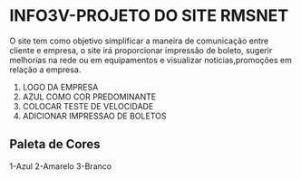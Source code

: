 # INFO3V-PROJETO DO SITE RMSNET
O site tem como objetivo simplificar a maneira de comunicação entre cliente e empresa, o site irá proporcionar impressão de boleto, sugerir melhorias na rede ou em equipamentos e visualizar noticias,promoções em relação a empresa. 

1. LOGO DA EMPRESA
2. AZUL COMO COR PREDOMINANTE
3. COLOCAR TESTE DE VELOCIDADE
4. ADICIONAR IMPRESSAO DE BOLETOS

## Paleta de Cores

1-Azul
2-Amarelo
3-Branco
